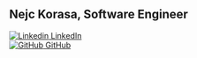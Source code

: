 ## Nejc Korasa, Software Engineer

[![Linkedin](https://i.stack.imgur.com/gVE0j.png) LinkedIn](https://linkedin.com/in/nejckorasa)  
[![GitHub](https://i.stack.imgur.com/tskMh.png) GitHub](https://github.com/nejckorasa)
